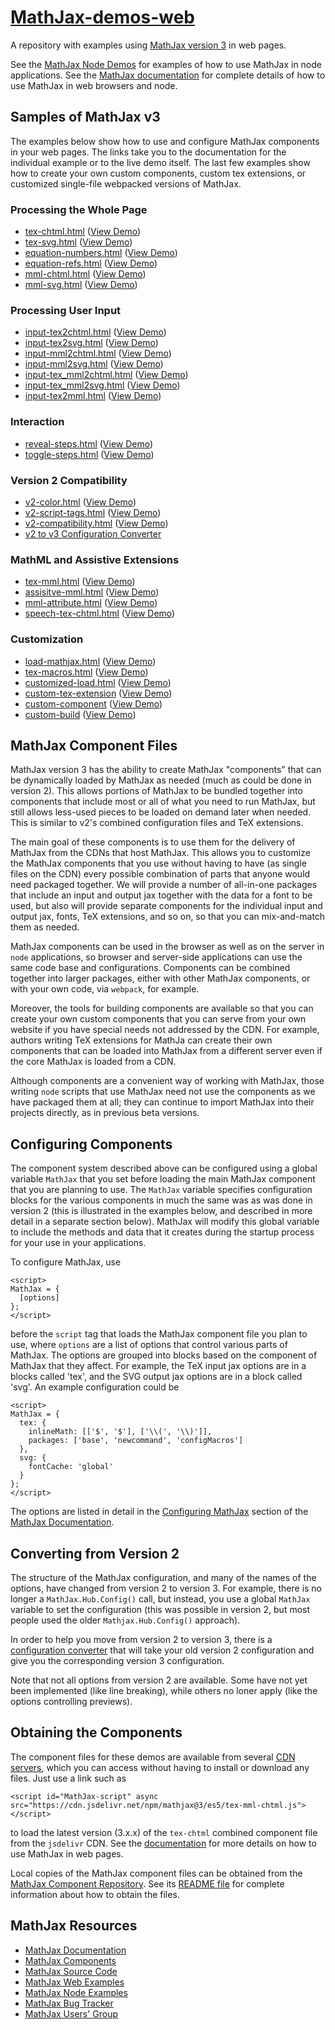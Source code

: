 # [MathJax-demos-web](https://github.com/mathjax/MathJax-demos-web)

A repository with examples using [MathJax version 3](https://github.com/mathjax/mathjax-src) in web pages.

See the [MathJax Node Demos](https://github.com/mathjax/MathJax-demos-node) for examples of how to use MathJax in node applications.  See the [MathJax documentation](https://docs.mathjax.org/) for complete details of how to use MathJax in web browsers and node.

## Samples of MathJax v3

The examples below show how to use and configure MathJax components in your web pages.  The links take you to the documentation for the individual example or to the live demo itself.  The last few examples show how to create your own custom components, custom tex extensions, or customized single-file webpacked versions of MathJax.

### Processing the Whole Page

* [tex-chtml.html](tex-chtml.md) ([View Demo](https://mathjax.github.io/MathJax-demos-web/tex-chtml.html))
* [tex-svg.html](tex-svg.md) ([View Demo](https://mathjax.github.io/MathJax-demos-web/tex-svg.html))
* [equation-numbers.html](equation-numbers.md) ([View Demo](https://mathjax.github.io/MathJax-demos-web/equation-numbers.html))
* [equation-refs.html](equation-refs.md) ([View Demo](https://mathjax.github.io/MathJax-demos-web/equation-refs.html))
* [mml-chtml.html](mml-chtml.md) ([View Demo](https://mathjax.github.io/MathJax-demos-web/mml-chtml.html))
* [mml-svg.html](mml-svg.md) ([View Demo](https://mathjax.github.io/MathJax-demos-web/mml-svg.html))

### Processing User Input

* [input-tex2chtml.html](input-tex2chtml.md) ([View Demo](https://mathjax.github.io/MathJax-demos-web/input-tex2chtml.html))
* [input-tex2svg.html](input-tex2svg.md) ([View Demo](https://mathjax.github.io/MathJax-demos-web/input-tex2svg.html))
* [input-mml2chtml.html](input-mml2chtml.md) ([View Demo](https://mathjax.github.io/MathJax-demos-web/input-mml2chtml.html))
* [input-mml2svg.html](input-mml2svg.md) ([View Demo](https://mathjax.github.io/MathJax-demos-web/input-mml2svg.html))
* [input-tex_mml2chtml.html](input-tex_mml2chtml.md) ([View Demo](https://mathjax.github.io/MathJax-demos-web/input-tex_mml2chtml.html))
* [input-tex_mml2svg.html](input-tex_mml2svg.md) ([View Demo](https://mathjax.github.io/MathJax-demos-web/input-tex_mml2svg.html))
* [input-tex2mml.html](input-tex2mml.md) ([View Demo](https://mathjax.github.io/MathJax-demos-web/input-tex2mml.html))

### Interaction

* [reveal-steps.html](reveal-steps.md) ([View Demo](https://mathjax.github.io/MathJax-demos-web/reveal-steps.html))
* [toggle-steps.html](toggle-steps.md) ([View Demo](https://mathjax.github.io/MathJax-demos-web/toggle-steps.html))

### Version 2 Compatibility

* [v2-color.html](v2-color.md) ([View Demo](https://mathjax.github.io/MathJax-demos-web/v2-color.html))
* [v2-script-tags.html](v2-script-tags.md) ([View Demo](https://mathjax.github.io/MathJax-demos-web/v2-script-tags.html))
* [v2-compatibility.html](v2-compatibility.md) ([View Demo](https://mathjax.github.io/MathJax-demos-web/v2-compatibility.html))  
* [v2 to v3 Configuration Converter](https://mathjax.github.io/MathJax-demos-web/convert-configuration/convert-configuration.html)

### MathML and Assistive Extensions

* [tex-mml.html](tex-mml.md) ([View Demo](https://mathjax.github.io/MathJax-demos-web/tex-mml.html)) 
* [assisitve-mml.html](assistive-mml.md) ([View Demo](https://mathjax.github.io/MathJax-demos-web/assistive-mml.html))
* [mml-attribute.html](mml-attribute.md) ([View Demo](https://mathjax.github.io/MathJax-demos-web/mml-attribute.html))
* [speech-tex-chtml.html](speech-tex-chtml.md) ([View Demo](https://mathjax.github.io/MathJax-demos-web/speech-tex-chtml.html))

### Customization

* [load-mathjax.html](load-mathjax/load-mathjax.md) ([View Demo](https://mathjax.github.io/MathJax-demos-web/load-mathjax/load-mathjax.html))
* [tex-macros.html](tex-macros.md) ([View Demo](https://mathjax.github.io/MathJax-demos-web/tex-macros.html))
* [customized-load.html](customized-load.md) ([View Demo](https://mathjax.github.io/MathJax-demos-web/customized-load.html))
* [custom-tex-extension](custom-tex-extension/mml.md) ([View Demo](https://mathjax.github.io/MathJax-demos-web/custom-tex-extension/mml.html))
* [custom-component](custom-component/custom-component.md) ([View Demo](https://mathjax.github.io/MathJax-demos-web/custom-component/custom-component.html))
* [custom-build](custom-build/custom-mathjax.md) ([View Demo](https://mathjax.github.io/MathJax-demos-web/custom-build/custom-mathjax.html))

## MathJax Component Files

MathJax version 3 has the ability to create MathJax "components" that can be dynamically loaded by MathJax as needed (much as could be done in version 2).  This allows portions of MathJax to be bundled together into components that include most or all of what you need to run MathJax, but still allows less-used pieces to be loaded on demand later when needed.  This is similar to v2's combined configuration files and TeX extensions.  

The main goal of these components is to use them for the delivery of MathJax from the CDNs that host MathJax.  This allows you to customize the MathJax components that you use without having to have (as single files on the CDN) every possible combination of parts that anyone would need packaged together.  We will provide a number of all-in-one packages that include an input and output jax together with the data for a font to be used, but also will provide separate components for the individual input and output jax, fonts, TeX extensions, and so on, so that you can mix-and-match them as needed.  

MathJax components can be used in the browser as well as on the server in `node` applications, so browser and server-side applications can use the same code base and configurations.  Components can be combined together into larger packages, either with other MathJax components, or with your own code, via `webpack`, for example.  

Moreover, the tools for building components are available so that you can create your own custom components that you can serve from your own website if you have special needs not addressed by the CDN.  For example, authors writing TeX extensions for MathJa can create their own components that can be loaded into MathJax from a different server even if the core MathJax is loaded from a CDN.

Although components are a convenient way of working with MathJax, those writing `node` scripts that use MathJax need not use the components as we have packaged them at all; they can continue to import MathJax into their projects directly, as in previous beta versions.

## Configuring Components

The component system described above can be configured using a global variable `MathJax` that you set before loading the main MathJax component that you are planning to use.  The `MathJax` variable specifies configuration blocks for the various components in much the same was as was done in version 2 (this is illustrated in the examples below, and described in more detail in a separate section below).  MathJax will modify this global variable to include the methods and data that it creates during the startup process for your use in your applications.

To configure MathJax, use

    <script>
    MathJax = {
      [options]
    };
    </script>

before the `script` tag that loads the MathJax component file you plan to use, where `options` are a list of options that control various parts of MathJax.  The options are grouped into blocks based on the component of MathJax that they affect.  For example, the TeX input jax options are in a blocks called 'tex', and the SVG output jax options are in a block called 'svg'.  An example configuration could be

    <script>
    MathJax = {
      tex: {
        inlineMath: [['$', '$'], ['\\(', '\\)']],
        packages: ['base', 'newcommand', 'configMacros']
      },
      svg: {
        fontCache: 'global'
      }
    };
    </script>

The options are listed in detail in the [Configuring MathJax](https://docs.mathjax.org/en/latest/options/index.html) section of the [MathJax Documentation](https://docs.mathjax.org/en/latest).

## Converting from Version 2

The structure of the MathJax configuration, and many of the names of the options, have changed from version 2 to version 3.  For example, there is no longer a `MathJax.Hub.Config()` call, but instead, you use a global `MathJax` variable to set the configuration (this was possible in version 2, but most people used the older `Mathjax.Hub.Config()` approach).

In order to help you move from version 2 to version 3, there is a [configuration converter](https://mathjax.github.io/MathJax-demos-web/configuration-converter/configuration-converter.html) that will take your old version 2 configuration and give you the corresponding version 3 configuration.

Note that not all options from version 2 are available.  Some have not yet been implemented (like line breaking), while others no loner apply (like the options controlling previews).

## Obtaining the Components

The component files for these demos are available from several [CDN servers](https://docs.mathjax.org/en/latest/web/start.html#using-mathjax-from-a-content-delivery-network-cdn), which you can access without having to install or download any files.  Just use a link such as

    <script id="MathJax-script" async src="https://cdn.jsdelivr.net/npm/mathjax@3/es5/tex-mml-chtml.js"></script>

to load the latest version (3.x.x) of the `tex-chtml` combined component file from the ``jsdelivr`` CDN.  See the
[documentation](https//docs.mathjax.org/en/latest/index.html#browser-components)
for more details on how to use MathJax in web pages.

Local copies of the MathJax component files can be obtained from the [MathJax Component Repository](https://github.com/mathjax/MathJax).  See its [README file](https://github.com/mathjax/MathJax/README.md) for complete information about how to obtain the files.

## MathJax Resources

* [MathJax Documentation](https://docs.mathjax.org)
* [MathJax Components](https://github.com/mathjax/MathJax)
* [MathJax Source Code](https://github.com/mathjax/MathJax-src)
* [MathJax Web Examples](https://github.com/mathjax/MathJax-demos-web)
* [MathJax Node Examples](https://github.com/mathjax/MathJax-demos-node)
* [MathJax Bug Tracker](https://github.com/mathjax/MathJax/issues)
* [MathJax Users' Group](http://groups.google.com/group/mathjax-users)

